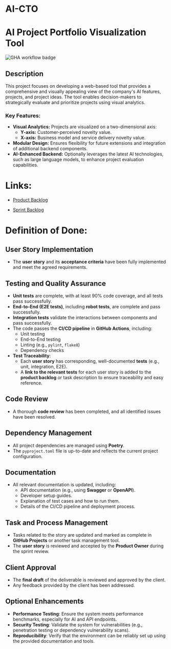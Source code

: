 # AI-CTO

# AI Project Portfolio Visualization Tool
![GHA workflow badge](https://github.com/modaralgayal/AI-CTO/workflows/CI/badge.svg)

## Description
This project focuses on developing a web-based tool that provides a comprehensive and visually appealing view of the company's AI features, projects, and project ideas. The tool enables decision-makers to strategically evaluate and prioritize projects using visual analytics. 

### Key Features:
- **Visual Analytics:** Projects are visualized on a two-dimensional axis:
  - **Y-axis:** Customer-perceived novelty value.
  - **X-axis:** Business model and service delivery novelty value.
- **Modular Design:** Ensures flexibility for future extensions and integration of additional backend components.
- **AI-Enhanced Backend:** Optionally leverages the latest AI technologies, such as large language models, to enhance project evaluation capabilities.  


# Links:

- [Product Backlog](https://docs.google.com/spreadsheets/d/1TU4pviN2y0U6E9rLPYMDoz6TYgi0V0dnNJn4ZTuhK0A/edit?gid=0#gid=0)

- [Sprint Backlog](https://github.com/users/ErikHuuskonen/projects/1)


# Definition of Done:

## User Story Implementation
- The **user story** and its **acceptance criteria** have been fully implemented and meet the agreed requirements.

## Testing and Quality Assurance
- **Unit tests** are complete, with at least 90% code coverage, and all tests pass successfully.
- **End-to-End (E2E tests)**, including **robot tests**, are complete and pass successfully.
- **Integration tests** validate the interactions between components and pass successfully.
- The code passes the **CI/CD pipeline** in **GitHub Actions**, including:
  - Unit testing
  - End-to-End testing
  - Linting (e.g., `pylint`, `flake8`)
  - Dependency checks
- **Test Traceability**:
  - Each **user story** has corresponding, well-documented **tests** (e.g., unit, integration, E2E).
  - A **link to the relevant tests** for each user story is added to the **product backlog** or task description to ensure traceability and easy reference.

## Code Review
- A thorough **code review** has been completed, and all identified issues have been resolved.

## Dependency Management
- All project dependencies are managed using **Poetry**.
- The `pyproject.toml` file is up-to-date and reflects the current project configuration.

## Documentation
- All relevant documentation is updated, including:
  - API documentation (e.g., using **Swagger** or **OpenAPI**).
  - Developer setup guides.
  - Explanation of test cases and how to run them.
  - Details of the CI/CD pipeline and deployment process.

## Task and Process Management
- Tasks related to the story are updated and marked as complete in **GitHub Projects** or another task management tool.
- The **user story** is reviewed and accepted by the **Product Owner** during the sprint review.

## Client Approval
- The **final draft** of the deliverable is reviewed and approved by the client.
- Any feedback provided by the client has been addressed.

## Optional Enhancements
- **Performance Testing**: Ensure the system meets performance benchmarks, especially for AI and API endpoints.
- **Security Testing**: Validate the system for vulnerabilities (e.g., penetration testing or dependency vulnerability scans).
- **Reproducibility**: Verify that the environment can be reliably set up using the provided documentation and tools.
